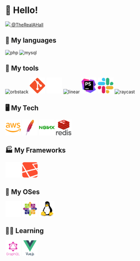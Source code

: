 # 👋 Hello!
<a href="https://infosec.exchange/@therealahall" target="_blank"><img src="https://asset.brandfetch.io/idGvEdUogO/idUNzhpdPj.svg" width="20" /> @TheRealAHall</a> 

## 💬 My languages

<div>
    <img src="https://asset.brandfetch.io/idYqAg6C_T/idrmGAHGiz.jpeg" width="50" height="50" alt="php" />
    <img src="https://asset.brandfetch.io/idBdG8DdKe/idSEhEKy8_.svg" width="50" height="50" alt="mysql" />
</div>

## 🧰 My tools
<div>
    <img src="https://asset.brandfetch.io/idUm03pkmX/idhlIafxE8.png" width="50" height="50" alt="orbstack" />
    <img src="https://raw.githubusercontent.com/devicons/devicon/master/icons/git/git-original.svg" width="50" height="50" alt="git" />
    <img style="filter: brightness(0) invert(1);" src="https://raw.githubusercontent.com/devicons/devicon/master/icons/github/github-original-wordmark.svg" width="50" height="50" alt="github" />
    <img src="https://asset.brandfetch.io/iduDa181eM/idYYbqOlKi.png" width="50" height="50" alt="linear" />
    <img src="https://raw.githubusercontent.com/devicons/devicon/master/icons/phpstorm/phpstorm-original.svg" width="50" height="50" alt="phpstorm" />
    <img src="https://raw.githubusercontent.com/devicons/devicon/master/icons/slack/slack-original.svg" width="50" height="50" alt="slack" />
    <img src="https://asset.brandfetch.io/idnnlbTjzE/idk4pAw4A3.jpeg" width="50" height="50" alt="raycast" />
</div>

## 🖥️ My Tech
<div>
    <img src="https://raw.githubusercontent.com/devicons/devicon/master/icons/amazonwebservices/amazonwebservices-plain-wordmark.svg" width="50" height="50" alt="aws" />
    <img src="https://raw.githubusercontent.com/devicons/devicon/master/icons/apache/apache-original.svg" width="50" height="50" alt="apache" />
    <img src="https://raw.githubusercontent.com/devicons/devicon/master/icons/nginx/nginx-original.svg" width="50" height="50" alt="nginx" />
    <img src="https://raw.githubusercontent.com/devicons/devicon/master/icons/redis/redis-original-wordmark.svg" width="50" height="50" alt="redis" />
</div>

## 🏭 My Frameworks
<div>
    <img style="filter: brightness(0) invert(1);" src="https://raw.githubusercontent.com/devicons/devicon/master/icons/symfony/symfony-original-wordmark.svg" width="50" height="50" alt="symfony" />
    <img src="https://raw.githubusercontent.com/devicons/devicon/master/icons/laravel/laravel-plain.svg" width="50" height="50" alt="laravel" />
</div>

## 💾 My OSes
<div>
    <img style="filter: brightness(0) invert(1);" src="https://raw.githubusercontent.com/devicons/devicon/master/icons/apple/apple-original.svg" width="50" height="50" alt="apple" />
    <img src="https://raw.githubusercontent.com/devicons/devicon/master/icons/centos/centos-original.svg" width="50" height="50" alt="centos" />
    <img src="https://raw.githubusercontent.com/devicons/devicon/master/icons/linux/linux-original.svg" width="50" height="50" alt="linux" />
</div>

## 🧑‍🎓 Learning
<div>
    <img src="https://raw.githubusercontent.com/devicons/devicon/master/icons/graphql/graphql-plain-wordmark.svg" width="50" height="50" alt="graphql" />
    <img src="https://raw.githubusercontent.com/devicons/devicon/master/icons/vuejs/vuejs-original-wordmark.svg" width="50" height="50" alt="vuejs" />
</div>
